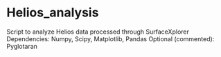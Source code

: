 # Helios_analysis
Script to analyze Helios data processed through SurfaceXplorer
Dependencies: 
Numpy, Scipy, Matplotlib, Pandas
Optional (commented):
Pyglotaran
